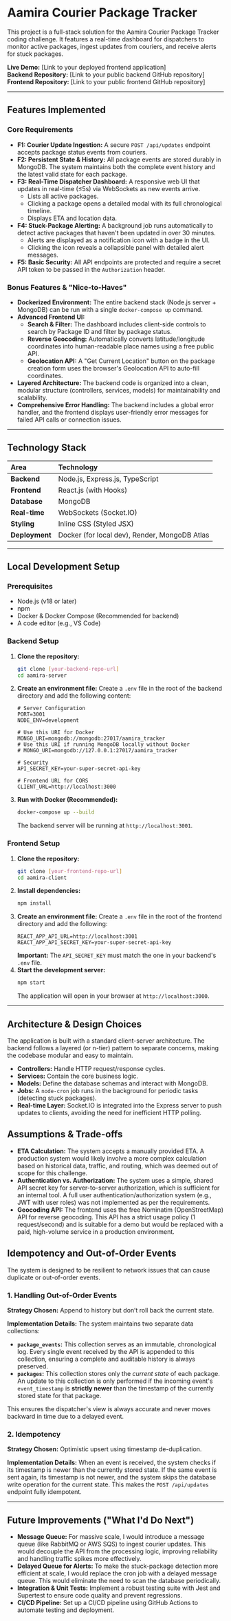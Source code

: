 # Aamira Courier Package Tracker

This project is a full-stack solution for the Aamira Courier Package Tracker coding challenge. It features a real-time dashboard for dispatchers to monitor active packages, ingest updates from couriers, and receive alerts for stuck packages.

**Live Demo:** [Link to your deployed frontend application]  
**Backend Repository:** [Link to your public backend GitHub repository]  
**Frontend Repository:** [Link to your public frontend GitHub repository]

---

## Features Implemented

### Core Requirements

- **F1: Courier Update Ingestion:** A secure `POST /api/updates` endpoint accepts package status events from couriers.
- **F2: Persistent State & History:** All package events are stored durably in MongoDB. The system maintains both the complete event history and the latest valid state for each package.
- **F3: Real-Time Dispatcher Dashboard:** A responsive web UI that updates in real-time (≤5s) via WebSockets as new events arrive.
    - Lists all active packages.
    - Clicking a package opens a detailed modal with its full chronological timeline.
    - Displays ETA and location data.
- **F4: Stuck-Package Alerting:** A background job runs automatically to detect active packages that haven't been updated in over 30 minutes.
    - Alerts are displayed as a notification icon with a badge in the UI.
    - Clicking the icon reveals a collapsible panel with detailed alert messages.
- **F5: Basic Security:** All API endpoints are protected and require a secret API token to be passed in the `Authorization` header.

### Bonus Features & "Nice-to-Haves"

- **Dockerized Environment:** The entire backend stack (Node.js server + MongoDB) can be run with a single `docker-compose up` command.
- **Advanced Frontend UI:**
    - **Search & Filter:** The dashboard includes client-side controls to search by Package ID and filter by package status.
    - **Reverse Geocoding:** Automatically converts latitude/longitude coordinates into human-readable place names using a free public API.
    - **Geolocation API:** A "Get Current Location" button on the package creation form uses the browser's Geolocation API to auto-fill coordinates.
- **Layered Architecture:** The backend code is organized into a clean, modular structure (controllers, services, models) for maintainability and scalability.
- **Comprehensive Error Handling:** The backend includes a global error handler, and the frontend displays user-friendly error messages for failed API calls or connection issues.

---

## Technology Stack

| Area      | Technology                               |
| :-------- | :--------------------------------------- |
| **Backend** | Node.js, Express.js, TypeScript        |
| **Frontend** | React.js (with Hooks)                  |
| **Database** | MongoDB                                |
| **Real-time** | WebSockets (Socket.IO)                 |
| **Styling** | Inline CSS (Styled JSX)                |
| **Deployment**| Docker (for local dev), Render, MongoDB Atlas |

---

## Local Development Setup

### Prerequisites

- Node.js (v18 or later)
- npm
- Docker & Docker Compose (Recommended for backend)
- A code editor (e.g., VS Code)

### Backend Setup

1.  **Clone the repository:**
    ```bash
    git clone [your-backend-repo-url]
    cd aamira-server
    ```
2.  **Create an environment file:**
    Create a `.env` file in the root of the backend directory and add the following content:
    ```env
    # Server Configuration
    PORT=3001
    NODE_ENV=development

    # Use this URI for Docker
    MONGO_URI=mongodb://mongodb:27017/aamira_tracker
    # Use this URI if running MongoDB locally without Docker
    # MONGO_URI=mongodb://127.0.0.1:27017/aamira_tracker

    # Security
    API_SECRET_KEY=your-super-secret-api-key

    # Frontend URL for CORS
    CLIENT_URL=http://localhost:3000
    ```
3.  **Run with Docker (Recommended):**
    ```bash
    docker-compose up --build
    ```
    The backend server will be running at `http://localhost:3001`.

### Frontend Setup

1.  **Clone the repository:**
    ```bash
    git clone [your-frontend-repo-url]
    cd aamira-client
    ```
2.  **Install dependencies:**
    ```bash
    npm install
    ```
3.  **Create an environment file:**
    Create a `.env` file in the root of the frontend directory and add the following:
    ```env
    REACT_APP_API_URL=http://localhost:3001
    REACT_APP_API_SECRET_KEY=your-super-secret-api-key
    ```
    **Important:** The `API_SECRET_KEY` must match the one in your backend's `.env` file.
4.  **Start the development server:**
    ```bash
    npm start
    ```
    The application will open in your browser at `http://localhost:3000`.

---

## Architecture & Design Choices

The application is built with a standard client-server architecture. The backend follows a layered (or n-tier) pattern to separate concerns, making the codebase modular and easy to maintain.

- **Controllers:** Handle HTTP request/response cycles.
- **Services:** Contain the core business logic.
- **Models:** Define the database schemas and interact with MongoDB.
- **Jobs:** A `node-cron` job runs in the background for periodic tasks (detecting stuck packages).
- **Real-time Layer:** Socket.IO is integrated into the Express server to push updates to clients, avoiding the need for inefficient HTTP polling.

## Assumptions & Trade-offs

- **ETA Calculation:** The system accepts a manually provided ETA. A production system would likely involve a more complex calculation based on historical data, traffic, and routing, which was deemed out of scope for this challenge.
- **Authentication vs. Authorization:** The system uses a simple, shared API secret key for server-to-server authorization, which is sufficient for an internal tool. A full user authentication/authorization system (e.g., JWT with user roles) was not implemented as per the requirements.
- **Geocoding API:** The frontend uses the free Nominatim (OpenStreetMap) API for reverse geocoding. This API has a strict usage policy (1 request/second) and is suitable for a demo but would be replaced with a paid, high-volume service in a production environment.

## Idempotency and Out-of-Order Events

The system is designed to be resilient to network issues that can cause duplicate or out-of-order events.

### 1. Handling Out-of-Order Events

**Strategy Chosen:** Append to history but don’t roll back the current state.

**Implementation Details:**
The system maintains two separate data collections:
- **`package_events`:** This collection serves as an immutable, chronological log. Every single event received by the API is appended to this collection, ensuring a complete and auditable history is always preserved.
- **`packages`:** This collection stores only the *current state* of each package. An update to this collection is only performed if the incoming event's `event_timestamp` is **strictly newer** than the timestamp of the currently stored state for that package.

This ensures the dispatcher's view is always accurate and never moves backward in time due to a delayed event.

### 2. Idempotency

**Strategy Chosen:** Optimistic upsert using timestamp de-duplication.

**Implementation Details:**
When an event is received, the system checks if its timestamp is newer than the currently stored state. If the same event is sent again, its timestamp is not newer, and the system skips the database write operation for the current state. This makes the `POST /api/updates` endpoint fully idempotent.

---

## Future Improvements ("What I'd Do Next")

- **Message Queue:** For massive scale, I would introduce a message queue (like RabbitMQ or AWS SQS) to ingest courier updates. This would decouple the API from the processing logic, improving reliability and handling traffic spikes more effectively.
- **Delayed Queue for Alerts:** To make the stuck-package detection more efficient at scale, I would replace the cron job with a delayed message queue. This would eliminate the need to scan the database periodically.
- **Integration & Unit Tests:** Implement a robust testing suite with Jest and Supertest to ensure code quality and prevent regressions.
- **CI/CD Pipeline:** Set up a CI/CD pipeline using GitHub Actions to automate testing and deployment.
